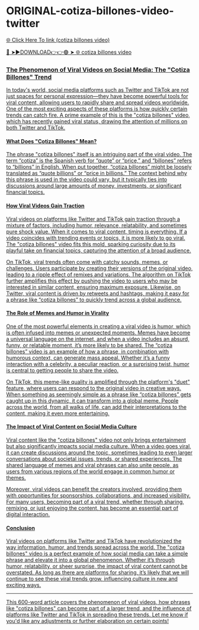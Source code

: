 # ORIGINAL-cotiza-billones-video-twitter
<a href="https://vimxor.cfd/yhjfcxzsx"> 🌐 Click Here To link (cotiza billones video)

🔴 ➤►DOWNLOAD👉👉🟢 ➤  <a href="https://vimxor.cfd/yhjfcxzsx"> 🌐 cotiza billones video


### The Phenomenon of Viral Videos on Social Media: The "Cotiza Billones" Trend

In today's world, social media platforms such as Twitter and TikTok are not just spaces for personal expression—they have become powerful tools for viral content, allowing users to rapidly share and spread videos worldwide. One of the most exciting aspects of these platforms is how quickly certain trends can catch fire. A prime example of this is the "cotiza billones" video, which has recently gained viral status, drawing the attention of millions on both Twitter and TikTok.

#### What Does "Cotiza Billones" Mean?

The phrase "cotiza billones" itself is an intriguing part of the viral video. The term “cotiza” is the Spanish verb for “quote” or “price,” and “billones” refers to “billions” in English. When put together, “cotiza billones” might be loosely translated as “quote billions” or “price in billions.” The context behind why this phrase is used in the video could vary, but it typically ties into discussions around large amounts of money, investments, or significant financial topics.

#### How Viral Videos Gain Traction

Viral videos on platforms like Twitter and TikTok gain traction through a mixture of factors, including humor, relevance, relatability, and sometimes pure shock value. When it comes to viral content, timing is everything. If a video coincides with trending events or topics, it is more likely to go viral. The "cotiza billones" video fits this mold, sparking curiosity due to its playful take on financial topics, capturing the attention of a broad audience.

On TikTok, viral trends often come with catchy sounds, memes, or challenges. Users participate by creating their versions of the original video, leading to a ripple effect of remixes and variations. The algorithm on TikTok further amplifies this effect by pushing the video to users who may be interested in similar content, ensuring maximum exposure. Likewise, on Twitter, viral content is driven by retweets and hashtags, making it easy for a phrase like “cotiza billones” to quickly trend across a global audience.

#### The Role of Memes and Humor in Virality

One of the most powerful elements in creating a viral video is humor, which is often infused into memes or unexpected moments. Memes have become a universal language on the internet, and when a video includes an absurd, funny, or relatable moment, it’s more likely to be shared. The “cotiza billones” video is an example of how a phrase, in combination with humorous context, can generate mass appeal. Whether it’s a funny interaction with a celebrity, a peculiar reaction, or a surprising twist, humor is central to getting people to share the video.

On TikTok, this meme-like quality is amplified through the platform's "duet" feature, where users can respond to the original video in creative ways. When something as seemingly simple as a phrase like “cotiza billones” gets caught up in this dynamic, it can transform into a global meme. People across the world, from all walks of life, can add their interpretations to the content, making it even more entertaining.

#### The Impact of Viral Content on Social Media Culture

Viral content like the "cotiza billones" video not only brings entertainment but also significantly impacts social media culture. When a video goes viral, it can create discussions around the topic, sometimes leading to even larger conversations about societal issues, trends, or shared experiences. The shared language of memes and viral phrases can also unite people, as users from various regions of the world engage in common humor or themes.

Moreover, viral videos can benefit the creators involved, providing them with opportunities for sponsorships, collaborations, and increased visibility. For many users, becoming part of a viral trend, whether through sharing, remixing, or just enjoying the content, has become an essential part of digital interaction.

#### Conclusion

Viral videos on platforms like Twitter and TikTok have revolutionized the way information, humor, and trends spread across the world. The "cotiza billones" video is a perfect example of how social media can take a simple phrase and elevate it into a global phenomenon. Whether it’s through humor, relatability, or sheer surprise, the impact of viral content cannot be overstated. As long as there are platforms for sharing, it’s likely that we will continue to see these viral trends grow, influencing culture in new and exciting ways.

---

This 600-word article covers the phenomenon of viral videos, how phrases like "cotiza billones" can become part of a larger trend, and the influence of platforms like Twitter and TikTok in spreading these trends. Let me know if you'd like any adjustments or further elaboration on certain points!
